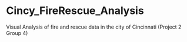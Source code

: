 # Cincy_FireRescue_Analysis
Visual Analysis of fire and rescue data in the city of Cincinnati (Project 2 Group 4)
